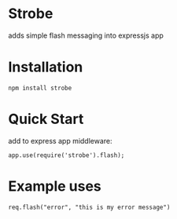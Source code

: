 
# Strobe

  adds simple flash messaging into expressjs app
  
# Installation

  `npm install strobe`
  
# Quick Start

  add to express app middleware:
  
  `app.use(require('strobe').flash);`


# Example uses
  
  `req.flash("error", "this is my error message")`

